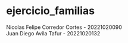 # ejercicio_familias<br>
Nicolas Felipe Corredor Cortes - 20221020090<br>
Juan Diego Avila Tafur - 20221020132<br>
